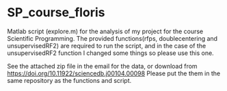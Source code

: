 # SP_course_floris
Matlab script (explore.m) for the analysis of my project for the course Scientific Programming. 
The provided functions(rfps, doublecentering and unsupervisedRF2) are required to run the script, and in the case of the unsupervisedRF2 function I changed
some things so please use this one. 

See the attached zip file in the email for the data, or download from https://doi.org/10.11922/sciencedb.j00104.00098
Please put the them in the same repository as the functions and script. 
